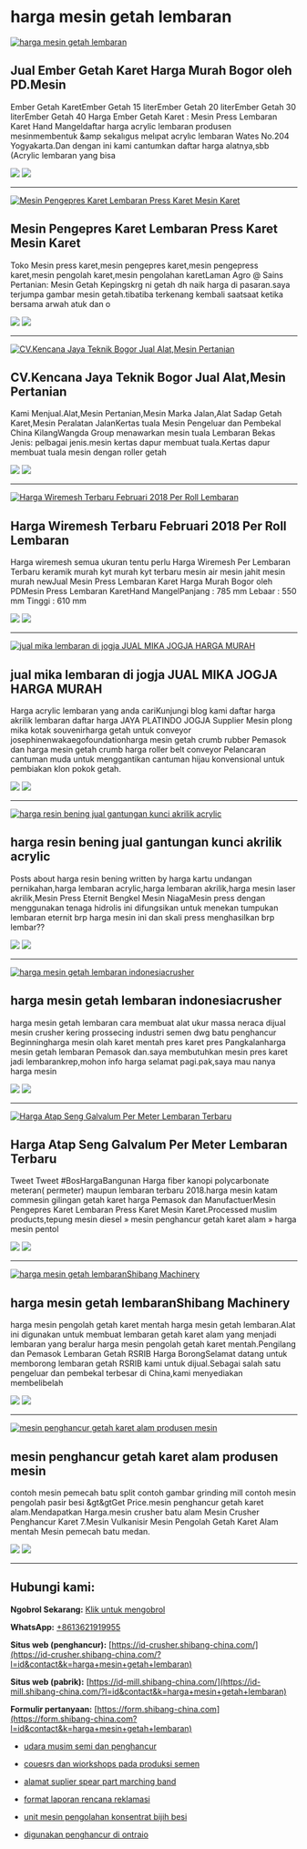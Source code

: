 # harga mesin getah lembaran

<a href="https://swt.shibang-china.com/?l=id&img&k=harga+mesin+getah+lembaran" target="_blank">![harga mesin getah lembaran](http://static.shibang-china.com/all-800x300/584.jpg)</a>

## Jual Ember Getah Karet Harga Murah Bogor oleh PD.Mesin
Ember Getah KaretEmber Getah 15 literEmber Getah 20 literEmber Getah 30 literEmber Getah 40 Harga Ember Getah Karet : Mesin Press Lembaran Karet Hand Mangeldaftar harga acrylic lembaran produsen mesinmembentuk &amp sekalıgus melıpat acrylıc lembaran Wates No.204 Yogyakarta.Dan dengan ini kami cantumkan daftar harga alatnya,sbb (Acrylic lembaran yang bisa


<a href="https://whatsapp.shibangsoft.com/WhatsApp.php" target="_blank" title="WhatsApp">![](http://static.shibang-china.com/icon/whatsapp.png)</a> <a href="https://swt.shibang-china.com/?l=id&icon&k=harga+mesin+getah+lembaran" target="_blank">![](http://static.shibang-china.com/icon/chat-id.png)</a>

---

<a href="https://swt.shibang-china.com/?l=id&img&k=harga+mesin+getah+lembaran" target="_blank">![Mesin Pengepres Karet Lembaran Press Karet Mesin Karet](http://static.shibang-china.com/all-800x300/1132.jpg)</a>

## Mesin Pengepres Karet Lembaran Press Karet Mesin Karet
Toko Mesin press karet,mesin pengepres karet,mesin pengepress karet,mesin pengolah karet,mesin pengolahan karetLaman Agro @ Sains Pertanian: Mesin Getah Kepingskrg ni getah dh naik harga di pasaran.saya terjumpa gambar mesin getah.tibatiba terkenang kembali saatsaat ketika bersama arwah atuk dan o


<a href="https://whatsapp.shibangsoft.com/WhatsApp.php" target="_blank" title="WhatsApp">![](http://static.shibang-china.com/icon/whatsapp.png)</a> <a href="https://swt.shibang-china.com/?l=id&icon&k=harga+mesin+getah+lembaran" target="_blank">![](http://static.shibang-china.com/icon/chat-id.png)</a>

---

<a href="https://swt.shibang-china.com/?l=id&img&k=harga+mesin+getah+lembaran" target="_blank">![CV.Kencana Jaya Teknik Bogor Jual Alat,Mesin Pertanian](http://static.shibang-china.com/all-800x300/1473.jpg)</a>

## CV.Kencana Jaya Teknik Bogor Jual Alat,Mesin Pertanian
Kami Menjual.Alat,Mesin Pertanian,Mesin Marka Jalan,Alat Sadap Getah Karet,Mesin Peralatan JalanKertas tuala Mesin Pengeluar dan Pembekal China KilangWangda Group menawarkan mesin tuala Lembaran Bekas Jenis: pelbagai jenis.mesin kertas dapur membuat tuala.Kertas dapur membuat tuala mesin dengan roller getah


<a href="https://whatsapp.shibangsoft.com/WhatsApp.php" target="_blank" title="WhatsApp">![](http://static.shibang-china.com/icon/whatsapp.png)</a> <a href="https://swt.shibang-china.com/?l=id&icon&k=harga+mesin+getah+lembaran" target="_blank">![](http://static.shibang-china.com/icon/chat-id.png)</a>

---

<a href="https://swt.shibang-china.com/?l=id&img&k=harga+mesin+getah+lembaran" target="_blank">![Harga Wiremesh Terbaru Februari 2018 Per Roll Lembaran](http://static.shibang-china.com/all-800x300/992.jpg)</a>

## Harga Wiremesh Terbaru Februari 2018 Per Roll Lembaran
Harga wiremesh semua ukuran tentu perlu Harga Wiremesh Per Lembaran Terbaru keramik murah kyt murah kyt terbaru mesin air mesin jahit mesin murah newJual Mesin Press Lembaran Karet Harga Murah Bogor oleh PDMesin Press Lembaran KaretHand MangelPanjang : 785 mm Lebaar : 550 mm Tinggi : 610 mm


<a href="https://whatsapp.shibangsoft.com/WhatsApp.php" target="_blank" title="WhatsApp">![](http://static.shibang-china.com/icon/whatsapp.png)</a> <a href="https://swt.shibang-china.com/?l=id&icon&k=harga+mesin+getah+lembaran" target="_blank">![](http://static.shibang-china.com/icon/chat-id.png)</a>

---

<a href="https://swt.shibang-china.com/?l=id&img&k=harga+mesin+getah+lembaran" target="_blank">![jual mika lembaran di jogja JUAL MIKA JOGJA HARGA MURAH](http://static.shibang-china.com/all-800x300/393.jpg)</a>

## jual mika lembaran di jogja JUAL MIKA JOGJA HARGA MURAH
Harga acrylic lembaran yang anda cariKunjungi blog kami daftar harga akrilik lembaran daftar harga JAYA PLATINDO JOGJA Supplier Mesin plong mika kotak souvenirharga getah untuk conveyor josephinenwakaegofoundationharga mesin getah crumb rubber Pemasok dan harga mesin getah crumb harga roller belt conveyor Pelancaran cantuman muda untuk menggantikan cantuman hijau konvensional untuk pembiakan klon pokok getah.


<a href="https://whatsapp.shibangsoft.com/WhatsApp.php" target="_blank" title="WhatsApp">![](http://static.shibang-china.com/icon/whatsapp.png)</a> <a href="https://swt.shibang-china.com/?l=id&icon&k=harga+mesin+getah+lembaran" target="_blank">![](http://static.shibang-china.com/icon/chat-id.png)</a>

---

<a href="https://swt.shibang-china.com/?l=id&img&k=harga+mesin+getah+lembaran" target="_blank">![harga resin bening jual gantungan kunci akrilik acrylic](http://static.shibang-china.com/all-800x300/743.jpg)</a>

## harga resin bening jual gantungan kunci akrilik acrylic
Posts about harga resin bening written by harga kartu undangan pernikahan,harga lembaran acrylic,harga lembaran akrilik,harga mesin laser akrilik,Mesin Press Eternit Bengkel Mesin NiagaMesin press dengan menggunakan tenaga hidrolis ini difungsikan untuk menekan tumpukan lembaran eternit brp harga mesin ini dan skali press menghasilkan brp lembar??


<a href="https://whatsapp.shibangsoft.com/WhatsApp.php" target="_blank" title="WhatsApp">![](http://static.shibang-china.com/icon/whatsapp.png)</a> <a href="https://swt.shibang-china.com/?l=id&icon&k=harga+mesin+getah+lembaran" target="_blank">![](http://static.shibang-china.com/icon/chat-id.png)</a>

---

<a href="https://swt.shibang-china.com/?l=id&img&k=harga+mesin+getah+lembaran" target="_blank">![harga mesin getah lembaran indonesiacrusher](http://static.shibang-china.com/all-800x300/136.jpg)</a>

## harga mesin getah lembaran indonesiacrusher
harga mesin getah lembaran cara membuat alat ukur massa neraca dijual mesin crusher kering prossecing industri semen dwg batu penghancur Beginningharga mesin olah karet mentah pres karet pres Pangkalanharga mesin getah lembaran Pemasok dan.saya membutuhkan mesin pres karet jadi lembarankrep,mohon info harga selamat pagi.pak,saya mau nanya harga mesin


<a href="https://whatsapp.shibangsoft.com/WhatsApp.php" target="_blank" title="WhatsApp">![](http://static.shibang-china.com/icon/whatsapp.png)</a> <a href="https://swt.shibang-china.com/?l=id&icon&k=harga+mesin+getah+lembaran" target="_blank">![](http://static.shibang-china.com/icon/chat-id.png)</a>

---

<a href="https://swt.shibang-china.com/?l=id&img&k=harga+mesin+getah+lembaran" target="_blank">![Harga Atap Seng Galvalum Per Meter Lembaran Terbaru](http://static.shibang-china.com/all-800x300/694.jpg)</a>

## Harga Atap Seng Galvalum Per Meter Lembaran Terbaru
Tweet Tweet #BosHargaBangunan Harga fiber kanopi polycarbonate meteran( permeter) maupun lembaran terbaru 2018.harga mesin katam commesin gilingan getah karet harga Pemasok dan ManufactuerMesin Pengepres Karet Lembaran Press Karet Mesin Karet.Processed muslim products,tepung mesin diesel » mesin penghancur getah karet alam » harga mesin pentol


<a href="https://whatsapp.shibangsoft.com/WhatsApp.php" target="_blank" title="WhatsApp">![](http://static.shibang-china.com/icon/whatsapp.png)</a> <a href="https://swt.shibang-china.com/?l=id&icon&k=harga+mesin+getah+lembaran" target="_blank">![](http://static.shibang-china.com/icon/chat-id.png)</a>

---

<a href="https://swt.shibang-china.com/?l=id&img&k=harga+mesin+getah+lembaran" target="_blank">![harga mesin getah lembaranShibang Machinery](http://static.shibang-china.com/all-800x300/424.jpg)</a>

## harga mesin getah lembaranShibang Machinery
harga mesin pengolah getah karet mentah harga mesin getah lembaran.Alat ini digunakan untuk membuat lembaran getah karet alam yang menjadi lembaran yang beralur harga mesin pengolah getah karet mentah.Pengilang dan Pemasok Lembaran Getah RSRIB Harga BorongSelamat datang untuk memborong lembaran getah RSRIB kami untuk dijual.Sebagai salah satu pengeluar dan pembekal terbesar di China,kami menyediakan membelibelah


<a href="https://whatsapp.shibangsoft.com/WhatsApp.php" target="_blank" title="WhatsApp">![](http://static.shibang-china.com/icon/whatsapp.png)</a> <a href="https://swt.shibang-china.com/?l=id&icon&k=harga+mesin+getah+lembaran" target="_blank">![](http://static.shibang-china.com/icon/chat-id.png)</a>

---

<a href="https://swt.shibang-china.com/?l=id&img&k=harga+mesin+getah+lembaran" target="_blank">![mesin penghancur getah karet alam produsen mesin](http://static.shibang-china.com/all-800x300/249.jpg)</a>

## mesin penghancur getah karet alam produsen mesin
contoh mesin pemecah batu split contoh gambar grinding mill contoh mesin pengolah pasir besi &gt&gtGet Price.mesin penghancur getah karet alam.Mendapatkan Harga.mesin crusher batu alam Mesin Crusher Penghancur Karet 7.Mesin Vulkanisir Mesin Pengolah Getah Karet Alam mentah Mesin pemecah batu medan.

<a href="https://whatsapp.shibangsoft.com/WhatsApp.php" target="_blank" title="WhatsApp">![](http://static.shibang-china.com/icon/whatsapp.png)</a> <a href="https://swt.shibang-china.com/?l=id&icon&k=harga+mesin+getah+lembaran" target="_blank">![](http://static.shibang-china.com/icon/chat-id.png)</a>

---
## Hubungi kami:

**Ngobrol Sekarang:** [Klik untuk mengobrol](https://swt.shibang-china.com?l=id&contact&k=harga+mesin+getah+lembaran)

**WhatsApp:**  [+8613621919955](https://whatsapp.shibangsoft.com/WhatsApp.php)

**Situs web (penghancur):** [https://id-crusher.shibang-china.com/](https://id-crusher.shibang-china.com/?l=id&contact&k=harga+mesin+getah+lembaran)

**Situs web (pabrik):** [https://id-mill.shibang-china.com/](https://id-mill.shibang-china.com/?l=id&contact&k=harga+mesin+getah+lembaran)

**Formulir pertanyaan:** [https://form.shibang-china.com](https://form.shibang-china.com?l=id&contact&k=harga+mesin+getah+lembaran)

* [udara musim semi dan penghancur](../38/udara%20musim%20semi%20dan%20penghancur.md)

* [couesrs dan wiorkshops pada produksi semen](../37/couesrs%20dan%20wiorkshops%20pada%20produksi%20semen.md)

* [alamat suplier spear part marching band](../34/alamat%20suplier%20spear%20part%20marching%20band.md)

* [format laporan rencana reklamasi](../40/format%20laporan%20rencana%20reklamasi.md)

* [unit mesin pengolahan konsentrat bijih besi](../31/unit%20mesin%20pengolahan%20konsentrat%20bijih%20besi.md)

* [digunakan penghancur di ontraio](../38/digunakan%20penghancur%20di%20ontraio.md)